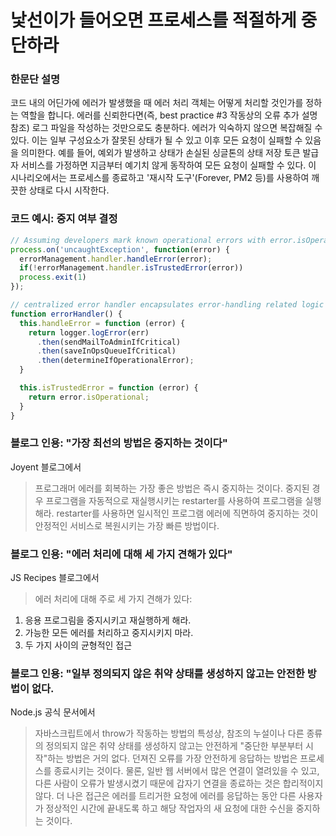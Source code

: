 # 낯선이가 들어오면 프로세스를 적절하게 중단하라

### 한문단 설명

코드 내의 어딘가에 에러가 발생했을 때 에러 처리 객체는 어떻게 처리할 것인가를 정하는 역할을 합니다. 에러를 신뢰한다면(즉, best practice #3 작동상의 오류 추가 설명 참조) 로그 파일을 작성하는 것만으로도 충분하다. 에러가 익숙하지 않으면 복잡해질 수 있다. 이는 일부 구성요소가 잘못된 상태가 될 수 있고 이후 모든 요청이 실패할 수 있음을 의미한다. 예를 들어, 예외가 발생하고 상태가 손실된 싱글톤의 상태 저장 토큰 발급자 서비스를 가정하면 지금부터 예기치 않게 동작하여 모든 요청이 실패할 수 있다. 이 시나리오에서는 프로세스를 종료하고 '재시작 도구'(Forever, PM2 등)를 사용하여 깨끗한 상태로 다시 시작한다.

### 코드 예시: 중지 여부 결정

```javascript
// Assuming developers mark known operational errors with error.isOperational=true, read best practice #3
process.on('uncaughtException', function(error) {
  errorManagement.handler.handleError(error);
  if(!errorManagement.handler.isTrustedError(error))
  process.exit(1)
});

// centralized error handler encapsulates error-handling related logic
function errorHandler() {
  this.handleError = function (error) {
    return logger.logError(err)
      .then(sendMailToAdminIfCritical)
      .then(saveInOpsQueueIfCritical)
      .then(determineIfOperationalError);
  }

  this.isTrustedError = function (error) {
    return error.isOperational;
  }
}
```

### 블로그 인용: "가장 최선의 방법은 중지하는 것이다"

Joyent 블로그에서

> 프로그래머 에러를 회복하는 가장 좋은 방법은 즉시 중지하는 것이다. 중지된 경우 프로그램을 자동적으로 재실행시키는 restarter를 사용하여 프로그램을 실행해라. restarter를 사용하면 일시적인 프로그램 에러에 직면하여 중지하는 것이 안정적인 서비스로 복원시키는 가장 빠른 방법이다. 

### 블로그 인용: "에러 처리에 대해 세 가지 견해가 있다"

JS Recipes 블로그에서

> 에러 처리에 대해 주로 세 가지 견해가 있다:
1. 응용 프로그림을 중지시키고 재실행하게 해라.
2. 가능한 모든 에러를 처리하고 중지시키지 마라.
3. 두 가지 사이의 균형적인 접근

### 블로그 인용: "일부 정의되지 않은 취약 상태를 생성하지 않고는 안전한 방법이 없다.

Node.js 공식 문서에서

> 자바스크립트에서 throw가 작동하는 방법의 특성상, 참조의 누설이나 다른 종류의 정의되지 않은 취약 상태를 생성하지 않고는 안전하게 "중단한 부분부터 시작"하는 방법은 거의 없다. 던져진 오류를 가장 안전하게 응답하는 방법은 프로세스를 종료시키는 것이다. 물론, 일반 웹 서버에서 많은 연결이 열려있을 수 있고, 다른 사람이 오류가 발생시켰기 때문에 갑자기 연결을 종료하는 것은 합리적이지 않다. 더 나은 접근은 에러를 트리거한 요청에 에러를 응답하는 동안 다른 사용자가 정상적인 시간에 끝내도록 하고 해당 작업자의 새 요청에 대한 수신을 중지하는 것이다.

